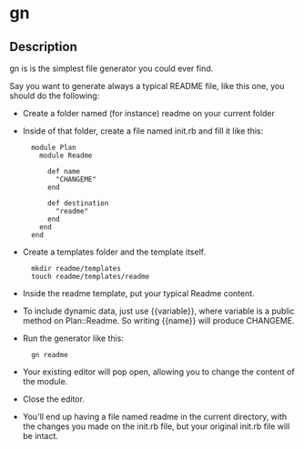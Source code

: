 # gn

## Description

gn is is the simplest file generator you could ever find. 

Say you want to generate always a typical README file, like this one, you should do the following:

* Create a folder named (for instance) readme on your current folder
* Inside of that folder, create a file named init.rb and fill it like this:

        module Plan
          module Readme
            
            def name 
              "CHANGEME"
            end

            def destination
              "readme"
            end
          end
        end

* Create a templates folder and the template itself.

        mkdir readme/templates
        touch readme/templates/readme

* Inside the readme template, put your typical Readme content. 
* To include dynamic data, just use {{variable}}, where variable is a public method on Plan::Readme. So writing {{name}} will produce CHANGEME.

* Run the generator like this: 

        gn readme

* Your existing editor will pop open, allowing you to change the content of the module. 
* Close the editor. 
* You'll end up having a file named readme in the current directory, with the changes you made on the init.rb file, but your original init.rb file will be intact. 

